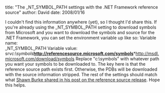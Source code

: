 
title: "The _NT_SYMBOL_PATH settings with the .NET Framework reference source"
author: David
date: 2008/01/16

I couldn't find this information anywhere (yet), so I thought I'd share this. If you're already using the _NT_SYMBOL_PATH setting to download symbols from Microsoft and you want to download the symbols and source for the .NET Framework, you can set the environment variable up like so: 
Variable name:<br>_NT_SYMBOL_PATH 
Variable value:<br>srv*c:\symbols*<strong>http://referencesource.microsoft.com/symbols</strong>*http://msdl.microsoft.com/download/symbols 
Replace "c:\symbols" with whatever path you want your symbols to be downloaded to. The key here is that the reference source path exists first. Otherwise, the PDBs will be downloaded with the source information stripped. 
The rest of the settings should match what [Shawn Burke shared in his post on the reference source release](http://blogs.msdn.com/sburke/archive/2008/01/16/configuring-visual-studio-to-debug-net-framework-source-code.aspx). 
Hope this helps.
